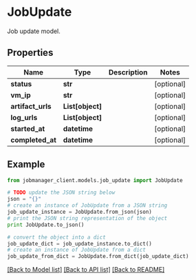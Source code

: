 # JobUpdate

Job update model.

## Properties
Name | Type | Description | Notes
------------ | ------------- | ------------- | -------------
**status** | **str** |  | [optional] 
**vm_ip** | **str** |  | [optional] 
**artifact_urls** | **List[object]** |  | [optional] 
**log_urls** | **List[object]** |  | [optional] 
**started_at** | **datetime** |  | [optional] 
**completed_at** | **datetime** |  | [optional] 

## Example

```python
from jobmanager_client.models.job_update import JobUpdate

# TODO update the JSON string below
json = "{}"
# create an instance of JobUpdate from a JSON string
job_update_instance = JobUpdate.from_json(json)
# print the JSON string representation of the object
print JobUpdate.to_json()

# convert the object into a dict
job_update_dict = job_update_instance.to_dict()
# create an instance of JobUpdate from a dict
job_update_from_dict = JobUpdate.from_dict(job_update_dict)
```
[[Back to Model list]](../README.md#documentation-for-models) [[Back to API list]](../README.md#documentation-for-api-endpoints) [[Back to README]](../README.md)


